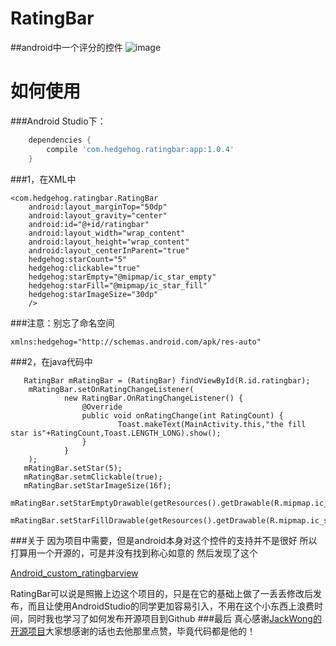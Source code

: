 # RatingBar
##android中一个评分的控件
![image](https://github.com/hedge-hog/RatingBar/blob/master/ic_demo.png)
# 如何使用
###Android Studio下：
```groovy
    dependencies {
        compile 'com.hedgehog.ratingbar:app:1.0.4'
    }
```
###1，在XML中

    <com.hedgehog.ratingbar.RatingBar
        android:layout_marginTop="50dp"
        android:layout_gravity="center"
        android:id="@+id/ratingbar"
        android:layout_width="wrap_content"
        android:layout_height="wrap_content"
        android:layout_centerInParent="true"
        hedgehog:starCount="5"
        hedgehog:clickable="true"
        hedgehog:starEmpty="@mipmap/ic_star_empty"
        hedgehog:starFill="@mipmap/ic_star_fill"
        hedgehog:starImageSize="30dp"
        />
###注意：别忘了命名空间
```
xmlns:hedgehog="http://schemas.android.com/apk/res-auto"
```
###2，在java代码中

       RatingBar mRatingBar = (RatingBar) findViewById(R.id.ratingbar);
        mRatingBar.setOnRatingChangeListener(
                new RatingBar.OnRatingChangeListener() {
                    @Override
                    public void onRatingChange(int RatingCount) {
                            Toast.makeText(MainActivity.this,"the fill star is"+RatingCount,Toast.LENGTH_LONG).show();
                    }
                }
        );
       mRatingBar.setStar(5);
       mRatingBar.setmClickable(true);
       mRatingBar.setStarImageSize(16f);
       mRatingBar.setStarEmptyDrawable(getResources().getDrawable(R.mipmap.ic_star_empty));
       mRatingBar.setStarFillDrawable(getResources().getDrawable(R.mipmap.ic_star_fill));
###关于
因为项目中需要，但是android本身对这个控件的支持并不是很好
所以打算用一个开源的，可是并没有找到称心如意的
然后发现了这个  

[Android_custom_ratingbarview][1]
    
RatingBar可以说是照搬上边这个项目的，只是在它的基础上做了一丢丢修改后发布，而且让使用AndroidStudio的同学更加容易引入，不用在这个小东西上浪费时间，同时我也学习了如何发布开源项目到Github
###最后
真心感谢[JackWong的开源项目][1]大家想感谢的话也去他那里点赞，毕竟代码都是他的！

[1]:https://github.com/JackWong025/Android_custom_ratingbarview
